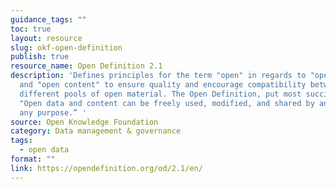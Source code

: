 ```yaml
---
guidance_tags: ""
toc: true
layout: resource
slug: okf-open-definition
publish: true
resource_name: Open Definition 2.1
description: 'Defines principles for the term "open" in regards to "open data"
  and "open content" to ensure quality and encourage compatibility between
  different pools of open material. The Open Definition, put most succinctly:
  "Open data and content can be freely used, modified, and shared by anyone for
  any purpose.” '
source: Open Knowledge Foundation
category: Data management & governance
tags:
  - open data
format: ""
link: https://opendefinition.org/od/2.1/en/
---
```

